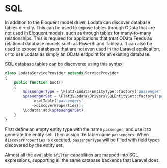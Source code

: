 # SQL

In addition to the Eloquent model driver, Lodata can discover database tables directly. This can be used to expose
tables through OData that are not used in Eloquent models, such as through tables for many-to-many relationships. This is required
for applications that treat OData Feeds as relational database models such as PowerBI and Tableau. It can also be used to expose
databases that are not even used in the Laravel application, or to use Lodata as simply an OData endpoint for an existing database.

SQL database tables can be discovered using this syntax:

```php
class LodataServiceProvider extends ServiceProvider
{
    public function boot()
    {
        $passengerType = \Flat3\Lodata\EntityType::factory('passenger');
        $passengerSet = \Flat3\Lodata\Drivers\SQLEntitySet::factory('passengers', $passengerType)
            ->setTable('passengers')
            ->discoverProperties();
        \Lodata::add($passengerSet);
    }
}
```

First define an empty entity type with the name `passenger`, and use it to generate the entity set.
Then assign the table name `passengers`. When `discoverProperties` is executed, `passengerType` will be filled with field
types discovered by the entity set.

Almost all the available `$filter` capabilities are mapped into SQL expressions, supporting all the same database
backends that Laravel does.
